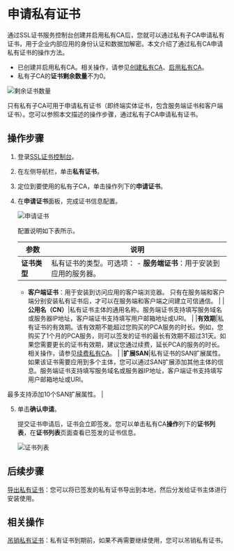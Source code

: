 # 申请私有证书

通过SSL证书服务控制台创建并启用私有CA后，您就可以通过私有子CA申请私有证书，用于企业内部应用的身份认证和数据加解密。本文介绍了通过私有CA申请私有证书的操作方法。

-   已创建并启用私有CA。相关操作，请参见[创建私有CA](/intl.zh-CN/私有证书/私有CA管理/创建私有CA.md)、[启用私有CA](/intl.zh-CN/私有证书/私有CA管理/启用私有CA.md)。
-   私有子CA的**证书剩余数量**不为0。

![剩余证书数量](https://static-aliyun-doc.oss-accelerate.aliyuncs.com/assets/img/zh-CN/1970709161/p254745.png)

只有私有子CA可用于申请私有证书（即终端实体证书，包含服务端证书和客户端证书）。您可以参照本文描述的操作步骤，通过私有子CA申请私有证书。

## 操作步骤

1.  登录[SSL证书控制台](https://yundunnext.console.aliyun.com/?p=cas)。

2.  在左侧导航栏，单击**私有证书**。

3.  定位到要使用的私有子CA，单击操作列下的**申请证书**。

4.  在**申请证书**面板，完成证书信息配置。

    ![申请证书](https://static-aliyun-doc.oss-accelerate.aliyuncs.com/assets/img/zh-CN/3896416161/p253401.png)

    配置说明如下表所示。

    |参数|说明|
    |--|--|
    |**证书类型**|私有证书的类型。可选项：    -   **服务端证书**：用于安装到应用的服务器。
    -   **客户端证书**：用于安装到访问应用的客户端浏览器。
只有在服务端和客户端分别安装私有证书后，才可以在服务端和客户端之间建立可信通信。 |
    |**公用名（CN）**|私有证书主体的通用名称。服务端证书支持填写服务域名或服务器IP地址，客户端证书支持填写用户邮箱地址或URI。 |
    |**有效期**|私有证书的有效期。该有效期不能超过您购买的PCA服务的时长。例如，您购买了1个月的PCA服务，则可以签发的证书的最长有效期不超过31天。如果您需要更长的证书有效期，建议您通过续费，延长PCA的服务的时长。相关操作，请参见[续费私有CA](/intl.zh-CN/私有证书/私有CA管理/续费私有CA.md)。 |
    |**扩展SAN**|私有证书的SAN扩展属性。如果该证书需要应用到多个主体，您可以通过SAN扩展添加其他主体的信息。服务端证书支持填写服务域名或服务器IP地址，客户端证书支持填写用户邮箱地址或URI。

最多支持添加10个SAN扩展属性。 |

5.  单击**确认申请**。

    提交证书申请后，证书会立即签发。您可以单击私有CA**操作**列下的**证书列表**，在**证书列表**页面查看已签发的证书信息。

    ![证书列表](https://static-aliyun-doc.oss-accelerate.aliyuncs.com/assets/img/zh-CN/3587276161/p255070.png)


## 后续步骤

[导出私有证书](/intl.zh-CN/私有证书/私有证书管理/导出私有证书.md)：您可以将已签发的私有证书导出到本地，然后分发给证书主体进行安装使用。

## 相关操作

[吊销私有证书](/intl.zh-CN/私有证书/私有证书管理/吊销私有证书.md)：私有证书到期前，如果不再需要继续使用，您可以吊销私有证书。

